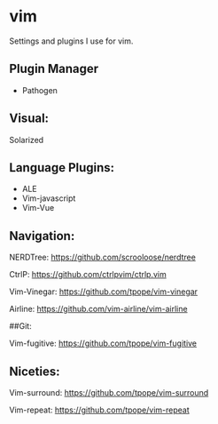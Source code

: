 # vim

Settings and plugins I use for vim.


## Plugin Manager

- Pathogen


## Visual:

Solarized


## Language Plugins:

- ALE
- Vim-javascript
- Vim-Vue


## Navigation:

NERDTree: https://github.com/scrooloose/nerdtree

CtrlP: https://github.com/ctrlpvim/ctrlp.vim

Vim-Vinegar: https://github.com/tpope/vim-vinegar

Airline: https://github.com/vim-airline/vim-airline


##Git:

Vim-fugitive: https://github.com/tpope/vim-fugitive


## Niceties:

Vim-surround: https://github.com/tpope/vim-surround

Vim-repeat: https://github.com/tpope/vim-repeat
